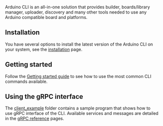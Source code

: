 Arduino CLI is an all-in-one solution that provides builder, boards/library manager, uploader, discovery and many other
tools needed to use any Arduino compatible board and platforms.

## Installation

You have several options to install the latest version of the Arduino CLI on your system, see the [installation] page.

## Getting started

Follow the [Getting started guide] to see how to use the most common CLI commands available.

## Using the gRPC interface

The [client_example] folder contains a sample program that shows how to use gRPC interface of the CLI. Available
services and messages are detailed in the [gRPC reference] pages.

[installation]: installation.md
[getting started guide]: getting-started.md
[client_example]: https://github.com/arduino/arduino-cli/blob/master/client_example
[grpc reference]: rpc/commands.md

